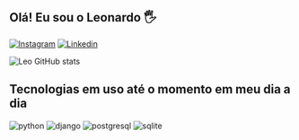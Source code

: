 ## Olá! Eu sou o Leonardo 🖐️

[![Instagram](https://img.shields.io/badge/Instagram-E4405F?style=for-the-badge&logo=instagram&logoColor=white)](https://instagram.com/_leocodes?igshid=ZDdkNTZiNTM=)
[![Linkedin](https://img.shields.io/badge/LinkedIn-0077B5?style=for-the-badge&logo=linkedin&logoColor=white)](https://www.linkedin.com/in/leonardo-nascimento-965805258)

![Leo GitHub stats](https://github-readme-stats.vercel.app/api?username=leo-codes-python&show_icons=true&theme=dark)

## Tecnologias em uso até o momento em meu dia a dia

<div style="display: inline_block">
  <img align="center" alt="python" src="https://img.shields.io/badge/Python-3776AB?style=for-the-badge&logo=python&logoColor=white" />
  <img align="center" alt="django" src="https://img.shields.io/badge/Django-092E20?style=for-the-badge&logo=django&logoColor=white" />
  <img align="center" alt="postgresql" src="https://img.shields.io/badge/PostgreSQL-316192?style=for-the-badge&logo=postgresql&logoColor=white" />
  <img align="center" alt="sqlite" src="https://img.shields.io/badge/SQLite-07405E?style=for-the-badge&logo=sqlite&logoColor=white" />
</div><br/>

